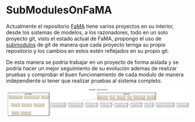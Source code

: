  # SubModulesOnFaMA

Actualmente el repositorio [FaMA] tiene varios proyectos en su interior, desde los sistemas de modelos,  a los razonadores, todo en un solo proyecto git, visto el estado actual de FaMA, propongo el uso de [submodulos] de git de manera que cada proyecto ternga su propio repositorio y los cambios en estos estén reflejados en su propio git.

De esta manera se podria trabajar en un proyecto de forma aislada y se podría hacer un mejor seguimiento de su evolución ademas de realizar pruebas y comprobar el buen funcionamiento de cada modulo de manera independiente si tener que realizar pruebas al sistema completo.


![Image of submodules](https://raw.githubusercontent.com/Roldans/SubModulesOnFaMA/master/submodules.jpg)




   [FaMA]: <https://github.com/isa-group/FaMA>
   [submodulos]: <https://git-scm.com/book/es/v1/Las-herramientas-de-Git-Subm%C3%B3dulos>
